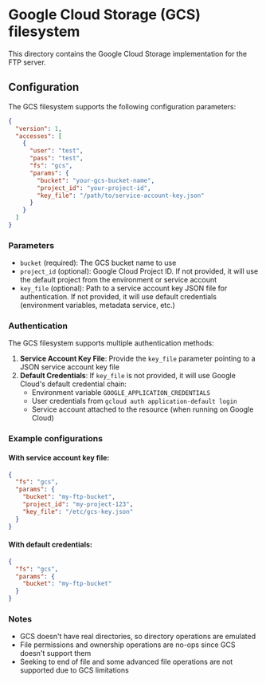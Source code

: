 # Google Cloud Storage (GCS) filesystem

This directory contains the Google Cloud Storage implementation for the FTP server.

## Configuration

The GCS filesystem supports the following configuration parameters:

```json
{
  "version": 1,
  "accesses": [
    {
      "user": "test",
      "pass": "test", 
      "fs": "gcs",
      "params": {
        "bucket": "your-gcs-bucket-name",
        "project_id": "your-project-id",
        "key_file": "/path/to/service-account-key.json"
      }
    }
  ]
}
```

### Parameters

- `bucket` (required): The GCS bucket name to use
- `project_id` (optional): Google Cloud Project ID. If not provided, it will use the default project from the environment or service account
- `key_file` (optional): Path to a service account key JSON file for authentication. If not provided, it will use default credentials (environment variables, metadata service, etc.)

### Authentication

The GCS filesystem supports multiple authentication methods:

1. **Service Account Key File**: Provide the `key_file` parameter pointing to a JSON service account key file
2. **Default Credentials**: If `key_file` is not provided, it will use Google Cloud's default credential chain:
   - Environment variable `GOOGLE_APPLICATION_CREDENTIALS`
   - User credentials from `gcloud auth application-default login`
   - Service account attached to the resource (when running on Google Cloud)

### Example configurations

#### With service account key file:
```json
{
  "fs": "gcs",
  "params": {
    "bucket": "my-ftp-bucket",
    "project_id": "my-project-123",
    "key_file": "/etc/gcs-key.json"
  }
}
```

#### With default credentials:
```json
{
  "fs": "gcs", 
  "params": {
    "bucket": "my-ftp-bucket"
  }
}
```

### Notes

- GCS doesn't have real directories, so directory operations are emulated
- File permissions and ownership operations are no-ops since GCS doesn't support them
- Seeking to end of file and some advanced file operations are not supported due to GCS limitations